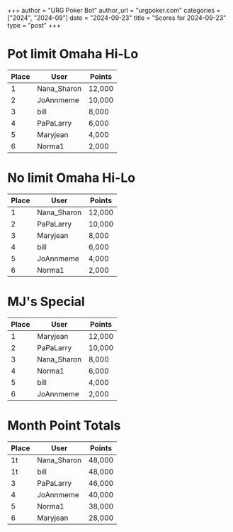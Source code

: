 +++
author = "URG Poker Bot"
author_url = "urgpoker.com"
categories = ["2024", "2024-09"]
date = "2024-09-23"
title = "Scores for 2024-09-23"
type = "post"
+++
# Pot limit Omaha Hi-Lo

| Place | User | Points |
|-------|------|--------|
| 1 | Nana_Sharon | 12,000 |
| 2 | JoAnnmeme | 10,000 |
| 3 | bill | 8,000 |
| 4 | PaPaLarry | 6,000 |
| 5 | Maryjean | 4,000 |
| 6 | Norma1 | 2,000 |

# No limit Omaha Hi-Lo

| Place | User | Points |
|-------|------|--------|
| 1 | Nana_Sharon | 12,000 |
| 2 | PaPaLarry | 10,000 |
| 3 | Maryjean | 8,000 |
| 4 | bill | 6,000 |
| 5 | JoAnnmeme | 4,000 |
| 6 | Norma1 | 2,000 |

# MJ's Special

| Place | User | Points |
|-------|------|--------|
| 1 | Maryjean | 12,000 |
| 2 | PaPaLarry | 10,000 |
| 3 | Nana_Sharon | 8,000 |
| 4 | Norma1 | 6,000 |
| 5 | bill | 4,000 |
| 6 | JoAnnmeme | 2,000 |

# Month Point Totals

| Place | User | Points |
|-------|------|--------|
| 1t | Nana_Sharon | 48,000 |
| 1t | bill | 48,000 |
| 3 | PaPaLarry | 46,000 |
| 4 | JoAnnmeme | 40,000 |
| 5 | Norma1 | 38,000 |
| 6 | Maryjean | 28,000 |
